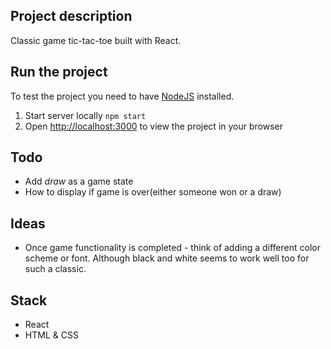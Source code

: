 ## Project description

Classic game tic-tac-toe built with React.

## Run the project
To test the project you need to have [NodeJS](https://nodejs.org/en/) installed.
1. Start server locally `npm start`
2. Open [http://localhost:3000](http://localhost:3000) to view the project in your browser


## Todo
- Add *draw* as a game state
- How to display if game is over(either someone won or a draw)

## Ideas
- Once game functionality is completed - think of adding a different color scheme or font. Although black and white seems to work well too for such a classic.


## Stack
- React
- HTML & CSS
